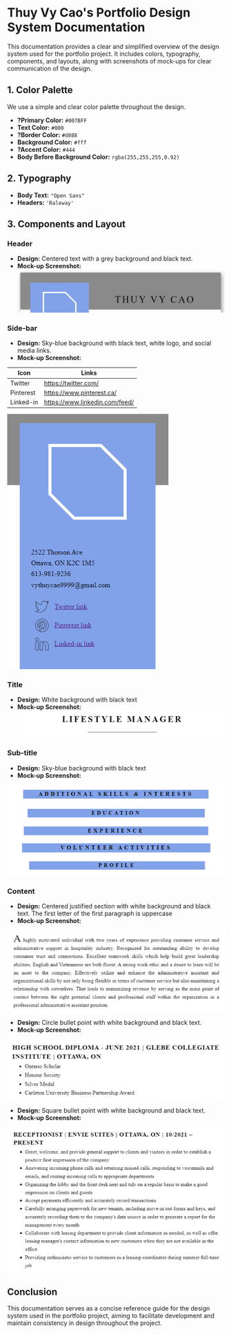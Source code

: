 # Thuy Vy Cao's Portfolio Design System Documentation

This documentation provides a clear and simplified overview of the design system used for the portfolio project. It includes colors, typography, components, and layouts, along with screenshots of mock-ups for clear communication of the design.

## **1. Color Palette**
We use a simple and clear color palette throughout the design.

- **?Primary Color:** `#007BFF`
- **Text Color:** `#000`
- **?Border Color:** `#d888`
- **Background Color:** `#fff`
- **?Accent Color:** `#444`
- **Body Before Background Color:** `rgba(255,255,255,0.92)`



## **2. Typography**
- **Body Text:** `"Open Sans"`
- **Headers:** `'Raleway'`

## **3. Components and Layout**
### Header
- **Design:** Centered text with a grey background and black text.
- **Mock-up Screenshot:**
![Header Mock-up](header.png)

### Side-bar
- **Design:** Sky-blue background with black text, white logo, and social media links.
- **Mock-up Screenshot:**

| Icon | Links |
| ------ | ------ |
| Twitter | https://twitter.com/ |
| Pinterest | https://www.pinterest.ca/ |
| Linked-in | https://www.linkedin.com/feed/ |

![Nav Mock-up](side-bar.png)



### Title
- **Design:** White background with black text
- **Mock-up Screenshot:**
![Nav Mock-up](title.png)

### Sub-title
- **Design:** Sky-blue background with black text
- **Mock-up Screenshot:**
  
![Nav Mock-up](Sub-title5.png)
![Nav Mock-up](Sub-title2.png)
![Nav Mock-up](Sub-title3.png)
![Nav Mock-up](Sub-title4.png)
![Nav Mock-up](Sub-title.png)

### Content
- **Design:** Centered justified section with white background and black text. The first letter of the first paragraph is uppercase
- **Mock-up Screenshot:**
  
![Content Mock-up](content.png)

- **Design:** Circle bullet point with white background and black text.
- **Mock-up Screenshot:**
  
![Content Mock-up](content-circle.png)

- **Design:** Square bullet point with white background and black text.
- **Mock-up Screenshot:**
  
![Content Mock-up](content-square.png)

## **Conclusion**
This documentation serves as a concise reference guide for the design system used in the portfolio project, aiming to facilitate development and maintain consistency in design throughout the project.
